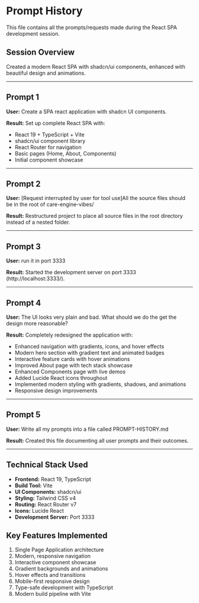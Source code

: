 # Prompt History

This file contains all the prompts/requests made during the React SPA development session.

## Session Overview
Created a modern React SPA with shadcn/ui components, enhanced with beautiful design and animations.

---

## Prompt 1
**User:** Create a SPA react application with shadcn UI components.

**Result:** Set up complete React SPA with:
- React 19 + TypeScript + Vite
- shadcn/ui component library
- React Router for navigation
- Basic pages (Home, About, Components)
- Initial component showcase

---

## Prompt 2
**User:** [Request interrupted by user for tool use]All the source files should be in the root of care-engine-vibes/

**Result:** Restructured project to place all source files in the root directory instead of a nested folder.

---

## Prompt 3
**User:** run it in port 3333

**Result:** Started the development server on port 3333 (http://localhost:3333/).

---

## Prompt 4
**User:** The UI looks very plain and bad. What should we do the get the design more reasonable?

**Result:** Completely redesigned the application with:
- Enhanced navigation with gradients, icons, and hover effects
- Modern hero section with gradient text and animated badges
- Interactive feature cards with hover animations
- Improved About page with tech stack showcase
- Enhanced Components page with live demos
- Added Lucide React icons throughout
- Implemented modern styling with gradients, shadows, and animations
- Responsive design improvements

---

## Prompt 5
**User:** Write all my prompts into a file called PROMPT-HISTORY.md

**Result:** Created this file documenting all user prompts and their outcomes.

---

## Technical Stack Used
- **Frontend:** React 19, TypeScript
- **Build Tool:** Vite
- **UI Components:** shadcn/ui
- **Styling:** Tailwind CSS v4
- **Routing:** React Router v7
- **Icons:** Lucide React
- **Development Server:** Port 3333

## Key Features Implemented
1. Single Page Application architecture
2. Modern, responsive navigation
3. Interactive component showcase
4. Gradient backgrounds and animations
5. Hover effects and transitions
6. Mobile-first responsive design
7. Type-safe development with TypeScript
8. Modern build pipeline with Vite